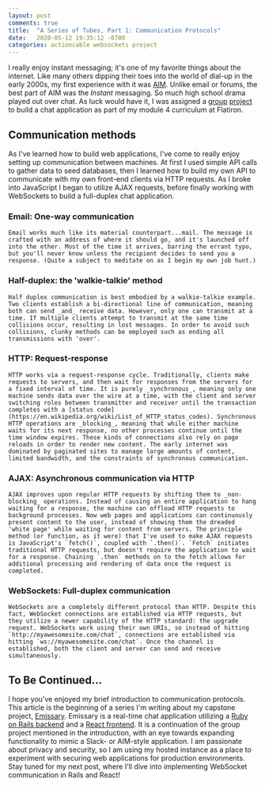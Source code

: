 ```yaml
---
layout: post
comments: true
title:  "A Series of Tubes, Part 1: Communication Protocols"
date:   2020-05-12 19:35:12 -0700
categories: actioncable websockets project
---
```


I really enjoy instant messaging; it's one of my favorite things about the internet. Like many others dipping their toes into the world of dial-up in the early 2000s, my first experience with it was [AIM](https://en.wikipedia.org/wiki/AIM_(software)). Unlike email or forums, the best part of AIM was the _Instant_ messaging. So much high school drama played out over chat. As luck would have it, I was assigned a [group](https://github.com/strangrjrjr/flatchat_backend) [project](https://github.com/strangrjrjr/flatchat_frontend) to build a chat application as part of my module 4 curriculum at Flatiron.

## Communication methods

As I've learned how to build web applications, I've come to really enjoy setting up communication between machines. At first I used simple API calls to gather data to seed databases, then I learned how to build my own API to communicate with my own front-end clients via HTTP requests. As I broke into JavaScript I began to utilize AJAX requests, before finally working with WebSockets to build a full-duplex chat application.

### Email: One-way communication

    Email works much like its material counterpart...mail. The message is crafted with an address of where it should go, and it's launched off into the ether. Most of the time it arrives, barring the errant typo, but you'll never know unless the recipient decides to send you a response. (Quite a subject to meditate on as I begin my own job hunt.) 

### Half-duplex: the 'walkie-talkie' method

    Half duplex communication is best embodied by a walkie-talkie example. Two clients establish a bi-directional line of communication, meaning both can send _and_ receive data. However, only one can transmit at a time. If multiple clients attempt to transmit at the same time collisions occur, resulting in lost messages. In order to avoid such collisions, clunky methods can be employed such as ending all transmissions with 'over'.

### HTTP: Request-response

    HTTP works via a request-response cycle. Traditionally, clients make requests to servers, and then wait for responses from the servers for a fixed interval of time. It is purely _synchronous_, meaning only one machine sends data over the wire at a time, with the client and server switching roles between transmitter and receiver until the transaction completes with a [status code](https://en.wikipedia.org/wiki/List_of_HTTP_status_codes). Synchronous HTTP operations are _blocking_, meaning that while either machine waits for its next response, no other processes continue until the time window expires. These kinds of connections also rely on page reloads in order to render new content. The early internet was dominated by paginated sites to manage large amounts of content, limited bandwidth, and the constraints of synchronous communication.

### AJAX: Asynchronous communication via HTTP

    AJAX improves upon regular HTTP requests by shifting them to _non-blocking_ operations. Instead of causing an entire application to hang waiting for a response, the machine can offload HTTP requests to background processes. Now web pages and applications can continuously present content to the user, instead of showing them the dreaded 'white page' while waiting for content from servers. The principle method (or function, as it were) that I've used to make AJAX requests is JavaScript's `fetch()`, coupled with `.then()`. `Fetch` initiates traditional HTTP requests, but doesn't require the application to wait for a response. Chaining `.then` methods on to the fetch allows for additional processing and rendering of data once the request is completed. 

### WebSockets: Full-duplex communication

    WebSockets are a completely different protocol than HTTP. Despite this fact, WebSocket connections are established via HTTP requests, but they utilize a newer capability of the HTTP standard: the upgrade request. WebSockets work using their own URIs, so instead of hitting `http://myawesomesite.com/chat`, connections are established via hitting `ws://myawesomesite.com/chat`. Once the channel is established, both the client and server can send and receive simultaneously. 


## To Be Continued...

I hope you've enjoyed my brief introduction to communication protocols. This article is the beginning of a series I'm writing about my capstone project, [Emissary](https://emissary.netlify.app/). Emissary is a real-time chat application utilizing a [Ruby on Rails backend](https://github.com/strangrjrjr/emissary_api) and a [React frontend](https://github.com/strangrjrjr/emissary). It is a continuation of the group project mentioned in the introduction, with an eye towards expanding functionality to mimic a Slack- or AIM-style application. I am passionate about privacy and security, so I am using my hosted instance as a place to experiment with securing web applications for production environments. Stay tuned for my next post, where I'll dive into implementing WebSocket communication in Rails and React!